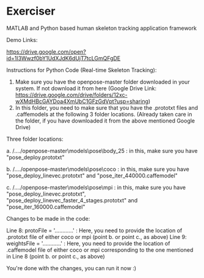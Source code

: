 # Exerciser
MATLAB and Python based human skeleton tracking application framework

Demo Links:

https://drive.google.com/open?id=1I3Wwzf0bY1UdXJdK6dUjT7tcLGmQFgDE

Instructions for Python Code (Real-time Skeleton Tracking):

1. Make sure you have the openpose-master folder downloaded in your system. If not download it from here (Google Drive Link: https://drive.google.com/drive/folders/12xc-wXMdHBcGAYDoa4XmUbC1GFzGdVpt?usp=sharing)
2. In this folder, you need to make sure that you have the .prototxt files and .caffemodels at the following 3 folder locations. (Already taken care in the folder, if you have downloaded it from the above mentioned Google Drive)

Three folder locations:

  a. /..../openpose-master\models\pose\body_25 : in this, make sure you have "pose_deploy.prototxt"
  
  
  
  b. /..../openpose-master\models\pose\coco    : in this, make sure you have "pose_deploy_linevec.prototxt" and "pose_iter_440000.caffemodel"
  
  
  
  c. /..../openpose-master\models\pose\mpi     : in this, make sure you have "pose_deploy_linevec.prototxt", "pose_deploy_linevec_faster_4_stages.prototxt" and "pose_iter_160000.caffemodel"
  
  Changes to be made in the code:
  
  Line 8: protoFile = '............' : Here, you need to provide the location of .prototxt file of either coco or mpi (point b. or point c., as above)
  Line 9: weightsFile = '............' : Here, you need to provide the location of .caffemodel file of either coco or mpi corresponding to the one mentioned in Line 8 (point b. or point c., as above)
  
  You're done with the changes, you can run it now :)
